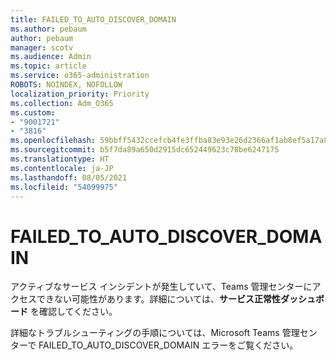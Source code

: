 ```yaml
---
title: FAILED_TO_AUTO_DISCOVER_DOMAIN
ms.author: pebaum
author: pebaum
manager: scotv
ms.audience: Admin
ms.topic: article
ms.service: o365-administration
ROBOTS: NOINDEX, NOFOLLOW
localization_priority: Priority
ms.collection: Adm_O365
ms.custom:
- "9001721"
- "3816"
ms.openlocfilehash: 59bbff5432ccefcb4fe3ffba83e93e26d2366af1ab8ef5a17a8294c1c5c0dfcb
ms.sourcegitcommit: b5f7da89a650d2915dc652449623c78be6247175
ms.translationtype: HT
ms.contentlocale: ja-JP
ms.lasthandoff: 08/05/2021
ms.locfileid: "54099975"
---
```

# <a name="failed_to_auto_discover_domain"></a>FAILED_TO_AUTO_DISCOVER_DOMAIN

アクティブなサービス インシデントが発生していて、Teams 管理センターにアクセスできない可能性があります。詳細については、**サービス正常性ダッシュボード** を確認してください。

詳細なトラブルシューティングの手順については、Microsoft Teams 管理センターで FAILED_TO_AUTO_DISCOVER_DOMAIN エラーをご覧ください。
